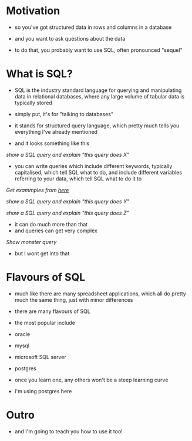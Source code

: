 # Motivation

- so you've got structured data in rows and columns in a database
- and you want to ask questions about the data

- to do that, you probably want to use SQL, often pronounced "sequel"

# What is SQL?

- SQL is the industry standard language for querying and manipulating data in relational databases, where any large volume of tabular data is typically stored
- simply put, it's for "talking to databases"
- it stands for structured query language, which pretty much tells you everything I've already mentioned

- and it looks something like this

_show a SQL query and explain "this query does X"_

- you can write queries which include different keywords, typically capitalised, which tell SQL what to do, and include different variables referring to your data, which tell SQL what to do it to

_Get exammples from [here](https://github.com/hpausiello/SQL-pagila-queries)_

_show a SQL query and explain "this query does Y"_

_show a SQL query and explain "this query does Z"_

- it can do much more than that
- and queries can get very complex

_Show monster query_

- but I wont get into that

# Flavours of SQL

- much like there are many spreadsheet applications, which all do pretty much the same thing, just with minor differences
- there are many flavours of SQL
- the most popular include
- oracle
- mysql
- microsoft SQL server
- postgres

- once you learn one, any others won't be a steep learning curve

- i'm using postgres here

# Outro

- and I'm going to teach you how to use it too!
